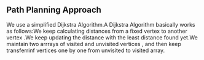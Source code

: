 ## Path Planning Approach
We use a simplified Dijkstra Algorithm.A Dijkstra Algorithm basically works as follows:We keep calculating distances from a fixed vertex to another vertex .We keep updating the distance with the least distance found yet.We maintain two arrrays of visited and unvisited vertices , and then keep transferrinf vertices one by one from unvisited to visited array.

